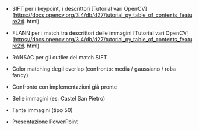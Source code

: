 - SIFT per i keypoint, i descrittori [Tutorial vari OpenCV](https://docs.opencv.org/3.4/db/d27/tutorial_py_table_of_contents_feature2d.
  html)
- FLANN per i match tra descrittori delle immagini [Tutorial vari OpenCV](https://docs.opencv.org/3.4/db/d27/tutorial_py_table_of_contents_feature2d.
  html)  
- RANSAC per gli outlier dei match SIFT
- Color matching degli overlap (confronto: media / gaussiano / roba fancy)

- Confronto con implementazioni già pronte

- Belle immagini (es. Castel San Pietro)
- Tante immagini (tipo 50)

- Presentazione PowerPoint
